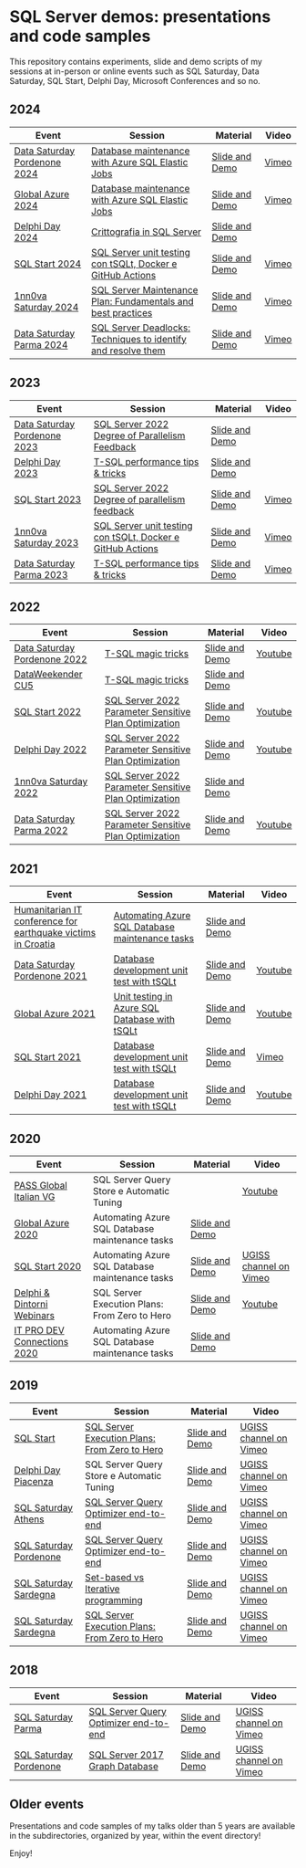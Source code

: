 # SQL Server demos: presentations and code samples

This repository contains experiments, slide and demo scripts of my sessions at in-person or online events such as SQL Saturday, Data Saturday, SQL Start, Delphi Day, Microsoft Conferences and so no.

2024
---------------------------
| Event  | Session | Material | Video  |
| ------ | ------- | -------- | ------ |
| [Data Saturday Pordenone 2024][LinkDataSatPordenone2024] | [Database maintenance with Azure SQL Elastic Jobs][LinkSessionDataSatPordenone2024] | [Slide and Demo][LinkMaterialDataSatPordenone2024] | [Vimeo][LinkVideoDataSatPordenone2024]
| [Global Azure 2024][LinkGlobalAzure2024] | [Database maintenance with Azure SQL Elastic Jobs][LinkSessionGlobalAzure2024] | [Slide and Demo][LinkMaterialGlobalAzure2024] | [Vimeo][LinkVideoGlobalAzure2024]
| [Delphi Day 2024][LinkDelphiDay2024] | [Crittografia in SQL Server][LinkSessionDelphiDay2024] | [Slide and Demo][LinkMaterialDelphiDay2024] |
| [SQL Start 2024][LinkSQLStart2024] | [SQL Server unit testing con tSQLt, Docker e GitHub Actions][LinkSessionSQLStart2024] | [Slide and Demo][LinkMaterialSQLStart2024] | [Vimeo][LinkVideoSQLStart2024]
| [1nn0va Saturday 2024][Link1nn0vaSaturday2024] | [SQL Server Maintenance Plan: Fundamentals and best practices][LinkSession1nn0vaSaturday2024] | [Slide and Demo][LinkMaterial1nn0vaSaturday2024] | [Vimeo][LinkVideo1nn0vaSaturday2024] 
| [Data Saturday Parma 2024][LinkDataSatParma2024] | [SQL Server Deadlocks: Techniques to identify and resolve them][LinkSessionDataSatParma2024] | [Slide and Demo][LinkMaterialDataSatParma2024] | [Vimeo][LinkVideoDataSatParma2024] 

  [LinkDataSatPordenone2024]: <https://datasaturdays.com/2024-02-24-datasaturday0048/>
  [LinkSessionDataSatPordenone2024]: <https://datasaturdays.com/2024-02-24-datasaturday0048/#schedule>
  [LinkMaterialDataSatPordenone2024]: <https://github.com/segovoni/sql-server-demos/tree/master/datasaturday/2024/datasat0048/database-maintenance-with-azure-sql-elastic-jobs>
  [LinkVideoDataSatPordenone2024]: <https://vimeo.com/918662058>

  [LinkGlobalAzure2024]: <https://globalazure.net/communities/2024/gab2024pn>
  [LinkSessionGlobalAzure2024]: <https://gab2024pn.1nn0va.it/agenda.html>
  [LinkMaterialGlobalAzure2024]: <https://github.com/segovoni/sql-server-demos/tree/master/globalazure/2024/database-maintenance-with-azure-sql-elastic-jobs>
  [LinkVideoGlobalAzure2024]: <https://vimeo.com/939668777>

  [LinkDelphiDay2024]: <https://www.delphiday.it/>
  [LinkSessionDelphiDay2024]: <https://www.delphiday.it/conferenza/>
  [LinkMaterialDelphiDay2024]: <https://github.com/segovoni/sql-server-demos/tree/master/delphiday/2024/sql-server-encryption-protect-sensitive-data-in-delphi-applications/demos/>
  [LinkVideoDelphiDay2024]: <https://www.delphiday.it/>

  [LinkSQLStart2024]: <https://www.sqlstart.it/2024>
  [LinkSessionSQLStart2024]: <https://www.sqlstart.it/2024/Speakers/Sergio-Govoni>
  [LinkMaterialSQLStart2024]: <https://github.com/segovoni/sql-server-demos/tree/master/sqlstart/2024/sql-server-unit-testing-with-tsqlt-docker-and-github-actions>
  [LinkVideoSQLStart2024]: <https://vimeo.com/showcase/11265560/video/979612677>

  [Link1nn0vaSaturday2024]: <https://www.eventbrite.it/e/biglietti-1nn0va-saturday-2024-926203649047>
  [LinkSession1nn0vaSaturday2024]: <https://1nn0vasat2024.1nn0va.it/agenda.html>
  [LinkMaterial1nn0vaSaturday2024]: <https://github.com/segovoni/sql-server-demos/tree/master/1nn0vasaturday/2024/sql-server-maintenance-plan-fundamentals-and-best-practices>
  [LinkVideo1nn0vaSaturday2024]: <https://vimeo.com/1037091482>

  [LinkDataSatParma2024]: <https://datasaturdays.com/Event/20241123-datasaturday0064>
  [LinkSessionDataSatParma2024]: <https://datasaturdays.com/Event/20241123-datasaturday0064#schedule>
  [LinkMaterialDataSatParma2024]: <https://bit.ly/DataSatParma2024-sgovoni>
  [LinkVideoDataSatParma2024]: <https://vimeo.com/1034359181>

2023
---------------------------
| Event  | Session | Material | Video  |
| ------ | ------- | -------- | ------ |
| [Data Saturday Pordenone 2023][LinkDataSatPordenone2023] | [SQL Server 2022 Degree of Parallelism Feedback][LinkSessionDataSatPordenone2023] | [Slide and Demo][LinkMaterialDataSatPordenone2023] | 
| [Delphi Day 2023][LinkDelphiDay2023] | [T-SQL performance tips & tricks][LinkSessionDelphiDay2023] | [Slide and Demo][LinkMaterialDelphiDay2023] | 
| [SQL Start 2023][LinkSQLStart2023] | [SQL Server 2022 Degree of parallelism feedback][LinkSessionSQLStart2023] | [Slide and Demo][LinkMaterialSQLStart2023] | [Vimeo][LinkVideoSQLStart2023]
| [1nn0va Saturday 2023][Link1nn0vaSaturday2023] | [SQL Server unit testing con tSQLt, Docker e GitHub Actions][LinkSession1nn0vaSaturday2023] | [Slide and Demo][LinkMaterial1nn0vaSaturday2023] | [Vimeo][LinkVideo1nn0vaSaturday2023]
| [Data Saturday Parma 2023][LinkDataSatParma2023] | [T-SQL performance tips & tricks][LinkSessionDataSatParma2023] | [Slide and Demo][LinkMaterialDataSatParma2023] | [Vimeo][LinkVideoDataSatParma2023]

  [LinkDataSatPordenone2023]: <https://datasaturdays.com/2023-02-25-datasaturday0031/>
  [LinkSessionDataSatPordenone2023]: <https://datasaturdays.com/2023-02-25-datasaturday0031/#schedule>
  [LinkMaterialDataSatPordenone2023]: <https://github.com/segovoni/sql-server-demos/tree/master/datasaturday/2023/datasat0031/sql-server-2022-degree-of-parallelism-feedback/>
  [LinkVideoDataSatPordenone2023]: <>

  [LinkDelphiDay2023]: <https://www.delphiday.it/2023/>
  [LinkSessionDelphiDay2023]: <https://www.delphiday.it/2023/conferenza/>
  [LinkMaterialDelphiDay2023]: <https://github.com/segovoni/sql-server-demos/tree/master/delphiday/2023/tsql-performance-tips-and-tricks>
  [LinkVideoDelphiDay2023]: <https://www.delphiday.it/2023/>

  [LinkSQLStart2023]: <https://www.sqlstart.it/2023>
  [LinkSessionSQLStart2023]: <https://www.sqlstart.it/2023/Speakers/Sergio-Govoni>
  [LinkMaterialSQLStart2023]: <https://github.com/segovoni/sql-server-demos/tree/master/sqlstart/2023/sql-server-2022-degree-of-parallelism-feedback>
  [LinkVideoSQLStart2023]: <https://vimeo.com/837319658>

  [Link1nn0vaSaturday2023]: <https://www.eventbrite.it/e/biglietti-1nn0va-saturday-2023-661308891697>
  [LinkSession1nn0vaSaturday2023]: <https://1nn0vasat2023.1nn0va.it/agenda.html>
  [LinkMaterial1nn0vaSaturday2023]: <https://github.com/segovoni/sql-server-demos/tree/master/1nn0vasaturday/2023/sql-server-unit-testing-with-tsqlt-docker-and-github-actions>
  [LinkVideo1nn0vaSaturday2023]: <https://vimeo.com/929310908>

  [LinkDataSatParma2023]: <https://datasaturdays.com/2023-11-18-datasaturday0037/>
  [LinkSessionDataSatParma2023]: <https://datasaturdays.com/2023-11-18-datasaturday0037/#schedule>
  [LinkMaterialDataSatParma2023]: <https://github.com/segovoni/sql-server-demos/tree/master/datasaturday/2023/datasat0037/tsql-performance-tips-and-tricks>
  [LinkVideoDataSatParma2023]: <https://vimeo.com/887301511>

2022
---------------------------
| Event  | Session | Material | Video  |
| ------ | ------- | -------- | ------ |
| [Data Saturday Pordenone 2022][LinkDataSatPordenone2022] | [T-SQL magic tricks][LinkSessionDataSatPordenone2022] | [Slide and Demo][LinkMaterialDataSatPordenone2022] | [Youtube][LinkVideoDataSatPordenone2022]
| [DataWeekender CU5][LinkDataWeekender2022CU5] | [T-SQL magic tricks][LinkSessionDataWeekender2022CU5] | [Slide and Demo][LinkMaterialDataWeekender2022CU5] | 
| [SQL Start 2022][LinkSQLStart2022] | [SQL Server 2022 Parameter Sensitive Plan Optimization][LinkSessionSQLStart2022] | [Slide and Demo][LinkMaterialSQLStart2022] | [Youtube][LinkVideoSQLStart2022]
| [Delphi Day 2022][LinkDelphiDay2022] | [SQL Server 2022 Parameter Sensitive Plan Optimization][LinkSessionDelphiDay2022] | [Slide and Demo][LinkMaterialDelphiDay2022] | [Youtube][LinkVideoDelphiDay2022] 
| [1nn0va Saturday 2022][Link1nn0vaSaturday2022] | [SQL Server 2022 Parameter Sensitive Plan Optimization][LinkSession1nn0vaSaturday2022] | [Slide and Demo][LinkMaterial1nn0vaSaturday2022] | 
| [Data Saturday Parma 2022][LinkDataSatParma2022] | [SQL Server 2022 Parameter Sensitive Plan Optimization][LinkSessionDataSatParma2022] | [Slide and Demo][LinkMaterialDataSatParma2022] | [Youtube][LinkVideoDataSatParma2022]

  [LinkDataSatPordenone2022]: <http://datasaturdays.com/2022-02-26-datasaturday0020/>
  [LinkSessionDataSatPordenone2022]: <http://datasaturdays.com/2022-02-26-datasaturday0020/#schedule>
  [LinkMaterialDataSatPordenone2022]: <https://github.com/segovoni/sql-server-demos/tree/master/datasaturday/2022/datasat0020/t-sql-magic-tricks>
  [LinkVideoDataSatPordenone2022]: <https://www.youtube.com/watch?v=QOyNVp-lt7M>

  [LinkDataWeekender2022CU5]: <https://www.dataweekender.com/>
  [LinkSessionDataWeekender2022CU5]: <https://www.dataweekender.com/schedule>
  [LinkMaterialDataWeekender2022CU5]: <https://github.com/segovoni/sql-server-demos/tree/master/dataweekender/2022-CU5/t-sql-magic-tricks>
  
  [LinkSQLStart2022]: <https://www.sqlstart.it/2022>
  [LinkSessionSQLStart2022]: <https://www.sqlstart.it/2022/Speakers/Sergio-Govoni>
  [LinkMaterialSQLStart2022]: <https://github.com/segovoni/sql-server-demos/tree/master/sqlstart/2022/sql-server-2022-parameter-sensitive-plan-optimization>
  [LinkVideoSQLStart2022]: <https://www.youtube.com/watch?v=7R_-SKAU5ts&list=PLyyDPeQ647PtWBHYWgLfab08ivLB-7RT_>
  
  [LinkDelphiDay2022]: <https://www.delphiday.it/>
  [LinkSessionDelphiDay2022]: <https://www.delphiday.it/#Day3>
  [LinkMaterialDelphiDay2022]: <https://github.com/segovoni/sql-server-demos/tree/master/delphiday/2022/sql-server-2022-parameter-sensitive-plan-optimization>
  [LinkVideoDelphiDay2022]: <https://www.youtube.com/watch?v=1fQFon195O8&t=2s>

  [Link1nn0vaSaturday2022]: <https://www.eventbrite.it/e/biglietti-1nn0va-saturday-2022-371954143857>
  [LinkSession1nn0vaSaturday2022]: <https://1nn0vasat2022.1nn0va.it/agenda.html>
  [LinkMaterial1nn0vaSaturday2022]: <https://github.com/segovoni/sql-server-demos/tree/master/1nn0vasaturday/2022/sql-server-2022-parameter-sensitive-plan-optimization>
  [LinkVideo1nn0vaSaturday2022]: <>

  [LinkDataSatParma2022]: <https://datasaturdays.com/2022-11-26-datasaturday0022/>
  [LinkSessionDataSatParma2022]: <https://datasaturdays.com/2022-11-26-datasaturday0022/#schedule>
  [LinkMaterialDataSatParma2022]: <https://github.com/segovoni/sql-server-demos/tree/master/datasaturday/2022/datasat0022>
  [LinkVideoDataSatParma2022]: <https://www.youtube.com/watch?v=r1IgrFjtbvc&list=PLyyDPeQ647Ptk-wnSqYoDSD27QnQWiX9F>

2021
---------------------------
| Event  | Session | Material | Video  |
| ------ | ------- | -------- | ------ |
| [Humanitarian IT conference for earthquake victims in Croatia][LinkMVPs4Croatia2021] | [Automating Azure SQL Database maintenance tasks][LinkSessionMVPs4Croatia2021] | [Slide and Demo][LinkMaterialMVPs4Croatia2021] |
| [Data Saturday Pordenone 2021][LinkDataSatPordenone2021] | [Database development unit test with tSQLt][LinkSessionDataSatPordenone2021] | [Slide and Demo][LinkMaterialDataSatPordenone2021] | [Youtube][LinkVideoDataSatPordenone2021]
| [Global Azure 2021][LinkGlobalAzure2021] | [Unit testing in Azure SQL Database with tSQLt][LinkSessionGlobalAzure2021] | [Slide and Demo][LinkMaterialGlobalAzure2021] | [Youtube][LinkVideoGlobalAzure2021]
| [SQL Start 2021][LinkSQLStart2021] | [Database development unit test with tSQLt][LinkSessionSQLStart2021] | [Slide and Demo][LinkMaterialSQLStart2021] | [Vimeo][LinkVideoSQLStart2021]
| [Delphi Day 2021][LinkDelphiDay2021] | [Database development unit test with tSQLt][LinkSessionDelphiDay2021] | [Slide and Demo][LinkMaterialDelphiDay2021] | [Youtube][LinkVideoDelphiDay2021]

  [LinkMVPs4Croatia2021]: <https://mvps4croatia.com/>
  [LinkSessionMVPs4Croatia2021]: <https://mvps4croatia.com/agenda.html>
  [LinkMaterialMVPs4Croatia2021]: <https://mvps4croatia.com/agenda.html>

  [LinkDataSatPordenone2021]: <https://datasaturdays.com/events/datasaturday0001.html>
  [LinkSessionDataSatPordenone2021]: <https://datasaturdays.com/events/datasaturday0001.html#schedule>
  [LinkMaterialDataSatPordenone2021]: <https://github.com/segovoni/sql-server-demos/tree/master/datasaturday/2021/datasat0001/database-development-unit-test-with-tSQLt/demos>
  [LinkVideoDataSatPordenone2021]: <https://www.youtube.com/watch?v=eMkW4vsFQJI>
  
  [LinkGlobalAzure2021]: <https://globalazure.net/sessions/252877>
  [LinkSessionGlobalAzure2021]: <https://globalazure.net/sessions/252877>
  [LinkMaterialGlobalAzure2021]: <https://github.com/segovoni/sql-server-demos/tree/master/globalazure/2021>
  [LinkVideoGlobalAzure2021]: <https://youtu.be/bjgE4i9176s>
  
  [LinkSQLStart2021]: <https://www.sqlstart.it/2021>
  [LinkSessionSQLStart2021]: <https://www.sqlstart.it/2021/Speakers/Sergio-Govoni>
  [LinkMaterialSQLStart2021]: <https://github.com/segovoni/sql-server-demos/tree/master/sqlstart/2021/database-development-unit-test-with-tSQLt>
  [LinkVideoSQLStart2021]: <https://vimeo.com/showcase/8540479/video/562475700>

  [LinkDelphiDay2021]: <https://www.delphiday.it/2021/>
  [LinkSessionDelphiDay2021]: <https://www.delphiday.it/2021/#Day3>
  [LinkMaterialDelphiDay2021]: <https://github.com/segovoni/sql-server-demos/tree/master/delphiday/2021/database-development-unit-test-with-tSQLt>
  [LinkVideoDelphiDay2021]: <https://www.youtube.com/watch?v=LHEywinPubs>


2020
---------------------------

| Event  | Session | Material | Video  |
| ------ | ------- | -------- | ------ |
| [PASS Global Italian VG][LinkPASSGIVG] | SQL Server Query Store e Automatic Tuning | | [Youtube][LinkVideoPASSGIVGQueryStore]
| [Global Azure 2020][LinkGlobalAzure2020] | Automating Azure SQL Database maintenance tasks | [Slide and Demo][LinkMaterialGlobalAzure2020] | 
| [SQL Start 2020][LinkSQLStart2020] | Automating Azure SQL Database maintenance tasks | [Slide and Demo][LinkMaterialSQLStart2020] | [UGISS channel on Vimeo][LinkVideoSQLStart2020]
| [Delphi & Dintorni Webinars][LinkDDWebinar2020] | SQL Server Execution Plans: From Zero to Hero | [Slide and Demo][LinkMaterialDDWebinar2020] | [Youtube][LinkVideoDDWebinar2020]
| [IT PRO DEV Connections 2020][LinkITPRODEV2020] | Automating Azure SQL Database maintenance tasks | [Slide and Demo][LinkMaterialITPRODEV2020] |

  [LinkPASSGIVG]: <https://globalitalian.pass.org/>
  [LinkVideoPASSGIVGQueryStore]: <https://youtu.be/8O-zociPPfU>


  [LinkGlobalAzure2020]: <https://cloudgen.it/global-azure/>
  [LinkMaterialGlobalAzure2020]: <https://github.com/segovoni/sql-server-demos/tree/master/globalazure/2020/automating-azure-sql-database-maintenance-tasks>

  [LinkSQLStart2020]: <https://www.sqlstart.it/2020/Speakers/Sergio-Govoni>
  [LinkMaterialSQLStart2020]: <https://github.com/segovoni/sql-server-demos/tree/master/sqlstart/2020/automating-azure-sql-database-maintenance-tasks>
  [LinkVideoSQLStart2020]: <https://vimeo.com/showcase/7315035/video/435479865>

  [LinkDDWebinar2020]: <https://www.delphiedintorni.it/webinars.html?mc_cid=36a51b0113&mc_eid=14d303fa89>
  [LinkMaterialDDWebinar2020]: <https://github.com/segovoni/sql-server-demos/tree/master/delphiedintorni/2020/sql-server-execution-plans-from-zero-to-hero>
  [LinkVideoDDWebinar2020]: <https://youtu.be/37Oo9BrHGGM>
  
  [LinkITPRODEV2020]: <https://www.itprodevconnections.gr/>
  [LinkMaterialITPRODEV2020]: <https://github.com/segovoni/sql-server-demos/tree/master/itprodevconnections/2020/automating-azure-sql-database-maintenance-tasks>
  

2019
---------------------------

| Event  | Session | Material | Video  |
| ------ | ------- | -------- | ------ |
| [SQL Start][LinkSQLStart2019] | [SQL Server Execution Plans: From Zero to Hero][LinkSessionSQLStart2019] | [Slide and Demo][LinkMaterialSQLStart2019] | [UGISS channel on Vimeo][LinkVideoSQLStart2019]
| [Delphi Day Piacenza][LinkDelphiDayPiacenza2019] | SQL Server Query Store e Automatic Tuning | [Slide and Demo][LinkMaterialDelphiDayPiacenza2019] | [UGISS channel on Vimeo][LinkVideoDelphiDayPiacenza2019]
| [SQL Saturday Athens][LinkSQLSaturdayAthens2019] | [SQL Server Query Optimizer end-to-end][LinkSessionSQLSaturdayAthens2019] | [Slide and Demo][LinkMaterialSQLSaturdayAthens2019] | [UGISS channel on Vimeo][LinkVideoSQLSaturdayAthens2019]
| [SQL Saturday Pordenone][LinkSQLSaturdayPordenone2019] | [SQL Server Query Optimizer end-to-end][LinkSessionSQLSaturdayPordenone2019] | [Slide and Demo][LinkMaterialSQLSaturdayPordenone2019] | [UGISS channel on Vimeo][LinkVideoSQLSaturdayPordenone2019]
| [SQL Saturday Sardegna][LinkSQLSaturdaySardegna2019] | [Set-based vs Iterative programming][LinkSession1SQLSaturdaySardegna2019] | [Slide and Demo][LinkMaterial1SQLSaturdaySardegna2019] | [UGISS channel on Vimeo][LinkVideo1SQLSaturdaySardegna2019]
| [SQL Saturday Sardegna][LinkSQLSaturdaySardegna2019] | [SQL Server Execution Plans: From Zero to Hero][LinkSession2SQLSaturdaySardegna2019] | [Slide and Demo][LinkMaterial2SQLSaturdaySardegna2019] | [UGISS channel on Vimeo][LinkVideo2SQLSaturdaySardegna2019]


  [LinkSQLStart2019]: <https://www.sqlstart.it/2019>
  [LinkSessionSQLStart2019]: <https://www.sqlstart.it/2019/Speakers/Sergio-Govoni>
  [LinkMaterialSQLStart2019]: <https://github.com/segovoni/sql-server-demos/tree/master/sqlstart/2019/sql-server-execution-plans-from-zero-to-hero>
  [LinkVideoSQLStart2019]: <https://vimeo.com/329619454>
  
  [LinkDelphiDayPiacenza2019]: <https://www.delphiday.it/2019/conferenza.html>
  [LinkMaterialDelphiDayPiacenza2019]: <https://github.com/segovoni/sql-server-demos/tree/master/delphiday/2019/sql-server-query-store-and-automatic-tuning>
  [LinkVideoDelphiDayPiacenza2019]: <https://vimeo.com/347910945>
  
  [LinkSQLSaturdayAthens2019]: <https://www.sqlsaturday.com/858/EventHome.aspx>
  [LinkSessionSQLSaturdayAthens2019]: <https://www.sqlsaturday.com/858/Sessions/Details.aspx?sid=90801>
  [LinkMaterialSQLSaturdayAthens2019]: <https://github.com/segovoni/sql-server-demos/tree/master/sqlsaturday/2019/sqlsat858-athens/sql-server-query-optimizer-end-to-end>
  [LinkVideoSQLSaturdayAthens2019]: <https://vimeo.com/343320799>
  
  [LinkSQLSaturdayPordenone2019]: <https://www.sqlsaturday.com/829/EventHome.aspx>
  [LinkSessionSQLSaturdayPordenone2019]: <https://www.sqlsaturday.com/829/Sessions/Details.aspx?sid=88183>
  [LinkMaterialSQLSaturdayPordenone2019]: <https://github.com/segovoni/sql-server-demos/tree/master/sqlsaturday/2019/sqlsat829-pordenone/sql-server-query-optimizer-end-to-end>
  [LinkVideoSQLSaturdayPordenone2019]: <https://vimeo.com/showcase/5799022/video/320949129>
  
  [LinkSQLSaturdaySardegna2019]: <https://www.sqlsaturday.com/871/EventHome.aspx>
  [LinkSession1SQLSaturdaySardegna2019]: <https://www.sqlsaturday.com/871/Sessions/Details.aspx?sid=94179>
  [LinkSession2SQLSaturdaySardegna2019]: <https://www.sqlsaturday.com/871/Sessions/Details.aspx?sid=91267>
  [LinkMaterial1SQLSaturdaySardegna2019]: <https://github.com/segovoni/sql-server-demos/tree/master/sqlsaturday/2019/sqlsat871-sardegna/set-based-vs-iterative-programming>
  [LinkMaterial2SQLSaturdaySardegna2019]: <https://github.com/segovoni/sql-server-demos/tree/master/sqlsaturday/2019/sqlsat871-sardegna/sql-server-execution-plans-from-zero-to-hero>
  [LinkVideo1SQLSaturdaySardegna2019]: <https://vimeo.com/showcase/6001801/video/338963236>
  [LinkVideo2SQLSaturdaySardegna2019]: <https://vimeo.com/showcase/6001801/video/338964861>


2018
---------------------------

| Event  | Session | Material | Video  |
| ------ | ------- | -------- | ------ |
| [SQL Saturday Parma][LinkSQLSaturdayParma2018] | [SQL Server Query Optimizer end-to-end][LinkSessionSQLSaturdayParma2018] | [Slide and Demo][LinkMaterialSQLSaturdayParma2018] | [UGISS channel on Vimeo][LinkVideoSQLSaturdayParma2018]
| [SQL Saturday Pordenone][LinkSQLSaturdayPordenone2018] | [SQL Server 2017 Graph Database][LinkSessionSQLSaturdayPordenone2018] | [Slide and Demo][LinkMaterialSQLSaturdayPordenone2018] | [UGISS channel on Vimeo][LinkVideoSQLSaturdayPordenone2018]

  [LinkSQLSaturdayParma2018]: <https://www.sqlsaturday.com/777/EventHome.aspx>
  [LinkSessionSQLSaturdayParma2018]: <https://www.sqlsaturday.com/777/Sessions/Details.aspx?sid=79997>
  [LinkMaterialSQLSaturdayParma2018]: <https://github.com/segovoni/sql-server-demos/tree/master/sqlsaturday/2018/sqlsat777-parma/sql-server-query-optimizer-end-to-end>
  [LinkVideoSQLSaturdayParma2018]: <https://vimeo.com/showcase/5597664/video/304150423>
  
  [LinkSQLSaturdayPordenone2018]: <https://www.sqlsaturday.com/707/EventHome.aspx>
  [LinkSessionSQLSaturdayPordenone2018]: <http://www.sqlsaturday.com/707/Sessions/Details.aspx?sid=70265>
  [LinkMaterialSQLSaturdayPordenone2018]: <https://github.com/segovoni/sql-server-demos/tree/master/sqlsaturday/2018/sqlsat707-pordenone/sql-server-2017-graph-database>
  [LinkVideoSQLSaturdayPordenone2018]: <https://vimeo.com/showcase/5010888/video/257668750>


Older events
---------------------------

Presentations and code samples of my talks older than 5 years are available in the subdirectories, organized by year, within the event directory!

Enjoy!
